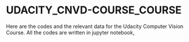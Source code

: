 # UDACITY_CNVD-COURSE_COURSE
Here are the codes and the relevant data for the Udacity Computer Vision Course. All the codes are written in jupyter notebook, 
